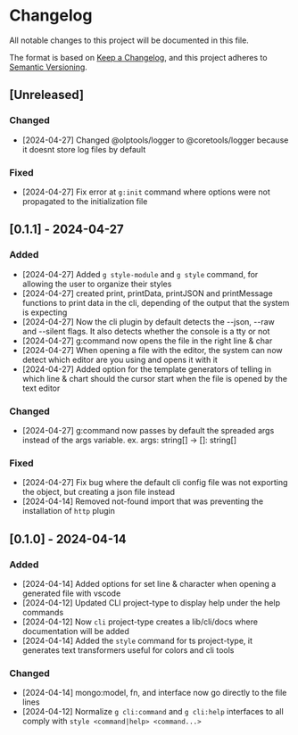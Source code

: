 # Changelog

All notable changes to this project will be documented in this file.

The format is based on [Keep a Changelog](https://keepachangelog.com/en/1.1.0/),
and this project adheres to [Semantic Versioning](https://semver.org/spec/v2.0.0.html).

## [Unreleased]

### Changed
- [2024-04-27] <TS> Changed @olptools/logger to @coretools/logger because it doesnt store log files by default


### Fixed
- [2024-04-27] <G> Fix error at `g:init` command where options were not propagated to the initialization file

## [0.1.1] - 2024-04-27

### Added
- [2024-04-27] <Angular> Added `g style-module` and `g style` command, for allowing the user to organize their styles
- [2024-04-27] <CLI Plugin> created print, printData, printJSON and printMessage functions to print data in the cli, depending of the output that the system is expecting
- [2024-04-27] <CLI Plugin> Now the cli plugin by default detects the --json, --raw and --silent flags.  It also detects whether the console is a tty or not
- [2024-04-27] g:command now opens the file in the right line & char
- [2024-04-27] When opening a file with the editor, the system can now detect which editor are you using and opens it with it
- [2024-04-27] Added option for the template generators of telling in which line & chart should the cursor start when the file is opened by the text editor


### Changed
- [2024-04-27] g:command now passes by default the spreaded args instead of the args variable. ex. args: string[] -> []: string[]


### Fixed
- [2024-04-27] Fix bug where the default cli config file was not exporting the object, but creating a json file instead
- [2024-04-14] Removed not-found import that was preventing the installation of `http` plugin

## [0.1.0] - 2024-04-14

### Added
- [2024-04-14] Added options for set line & character when opening a generated file with vscode
- [2024-04-12] Updated CLI project-type to display help under the help commands
- [2024-04-12] Now `cli` project-type creates a lib/cli/docs where documentation will be added
- [2024-04-14] Added the `style` command for ts project-type, it generates text transformers useful for colors and cli tools


### Changed
- [2024-04-14] mongo:model, fn, and interface now go directly to the file lines
- [2024-04-12] Normalize `g cli:command` and `g cli:help` interfaces to all comply with `style <command|help> <command...>`
